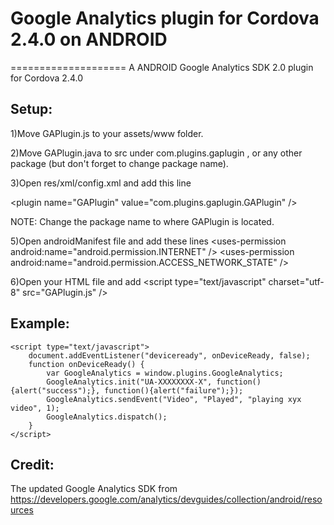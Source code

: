 # Google Analytics plugin for Cordova 2.4.0 on ANDROID
====================
A ANDROID Google Analytics SDK 2.0 plugin for Cordova 2.4.0

Setup:
---------------------

1)Move GAPlugin.js to your assets/www folder.

2)Move GAPlugin.java to src under com.plugins.gaplugin , or any other package (but don't forget to change package name).

3)Open res/xml/config.xml and add this line

&lt;plugin name="GAPlugin" value="com.plugins.gaplugin.GAPlugin" /&gt;  

NOTE: Change the package name to where GAPlugin is located.

5)Open androidManifest file and add these lines
&lt;uses-permission android:name="android.permission.INTERNET" /&gt;
&lt;uses-permission android:name="android.permission.ACCESS_NETWORK_STATE" /&gt;

6)Open your HTML file and add
&lt;script type="text/javascript" charset="utf-8" src="GAPlugin.js" /&gt;

Example:
---------------------
	<script type="text/javascript">
		document.addEventListener("deviceready", onDeviceReady, false);
		function onDeviceReady() {
			var GoogleAnalytics = window.plugins.GoogleAnalytics;
			GoogleAnalytics.init("UA-XXXXXXXX-X", function(){alert("success");}, function(){alert("failure");});
			GoogleAnalytics.sendEvent("Video", "Played", "playing xyx video", 1);
			GoogleAnalytics.dispatch();
		}
	</script>

Credit:
---------------------
The updated Google Analytics SDK from https://developers.google.com/analytics/devguides/collection/android/resources